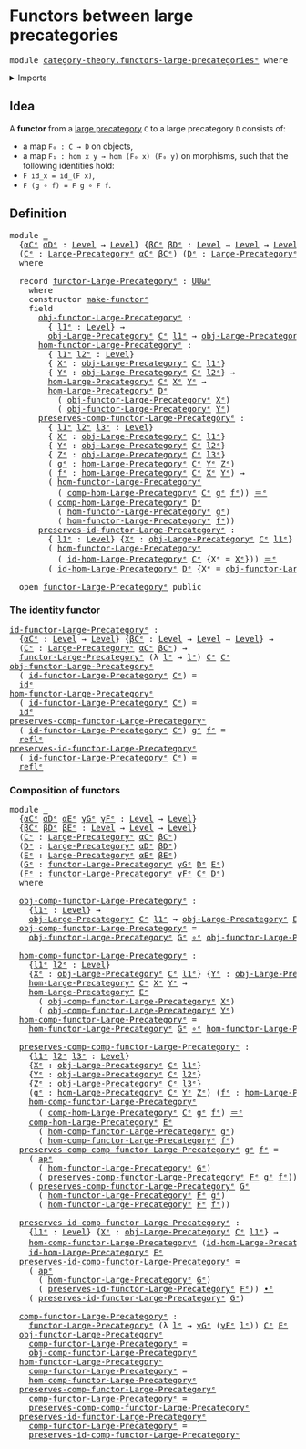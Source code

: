 # Functors between large precategories

<pre class="Agda"><a id="49" class="Keyword">module</a> <a id="56" href="category-theory.functors-large-precategories%25E1%25B5%2589.html" class="Module">category-theory.functors-large-precategoriesᵉ</a> <a id="102" class="Keyword">where</a>
</pre>
<details><summary>Imports</summary>

<pre class="Agda"><a id="158" class="Keyword">open</a> <a id="163" class="Keyword">import</a> <a id="170" href="category-theory.large-precategories%25E1%25B5%2589.html" class="Module">category-theory.large-precategoriesᵉ</a>

<a id="208" class="Keyword">open</a> <a id="213" class="Keyword">import</a> <a id="220" href="foundation.action-on-identifications-functions%25E1%25B5%2589.html" class="Module">foundation.action-on-identifications-functionsᵉ</a>
<a id="268" class="Keyword">open</a> <a id="273" class="Keyword">import</a> <a id="280" href="foundation.function-types%25E1%25B5%2589.html" class="Module">foundation.function-typesᵉ</a>
<a id="307" class="Keyword">open</a> <a id="312" class="Keyword">import</a> <a id="319" href="foundation.identity-types%25E1%25B5%2589.html" class="Module">foundation.identity-typesᵉ</a>
<a id="346" class="Keyword">open</a> <a id="351" class="Keyword">import</a> <a id="358" href="foundation.universe-levels%25E1%25B5%2589.html" class="Module">foundation.universe-levelsᵉ</a>
</pre>
</details>

## Idea

A **functor** from a [large precategory](category-theory.large-precategories.md)
`C` to a large precategory `D` consists of:

- a map `F₀ : C → D` on objects,
- a map `F₁ : hom x y → hom (F₀ x) (F₀ y)` on morphisms, such that the following
  identities hold:
- `F id_x = id_(F x)`,
- `F (g ∘ f) = F g ∘ F f`.

## Definition

<pre class="Agda"><a id="745" class="Keyword">module</a> <a id="752" href="category-theory.functors-large-precategories%25E1%25B5%2589.html#752" class="Module">_</a>
  <a id="756" class="Symbol">{</a><a id="757" href="category-theory.functors-large-precategories%25E1%25B5%2589.html#757" class="Bound">αCᵉ</a> <a id="761" href="category-theory.functors-large-precategories%25E1%25B5%2589.html#761" class="Bound">αDᵉ</a> <a id="765" class="Symbol">:</a> <a id="767" href="Agda.Primitive.html#742" class="Postulate">Level</a> <a id="773" class="Symbol">→</a> <a id="775" href="Agda.Primitive.html#742" class="Postulate">Level</a><a id="780" class="Symbol">}</a> <a id="782" class="Symbol">{</a><a id="783" href="category-theory.functors-large-precategories%25E1%25B5%2589.html#783" class="Bound">βCᵉ</a> <a id="787" href="category-theory.functors-large-precategories%25E1%25B5%2589.html#787" class="Bound">βDᵉ</a> <a id="791" class="Symbol">:</a> <a id="793" href="Agda.Primitive.html#742" class="Postulate">Level</a> <a id="799" class="Symbol">→</a> <a id="801" href="Agda.Primitive.html#742" class="Postulate">Level</a> <a id="807" class="Symbol">→</a> <a id="809" href="Agda.Primitive.html#742" class="Postulate">Level</a><a id="814" class="Symbol">}</a> <a id="816" class="Symbol">(</a><a id="817" href="category-theory.functors-large-precategories%25E1%25B5%2589.html#817" class="Bound">γᵉ</a> <a id="820" class="Symbol">:</a> <a id="822" href="Agda.Primitive.html#742" class="Postulate">Level</a> <a id="828" class="Symbol">→</a> <a id="830" href="Agda.Primitive.html#742" class="Postulate">Level</a><a id="835" class="Symbol">)</a>
  <a id="839" class="Symbol">(</a><a id="840" href="category-theory.functors-large-precategories%25E1%25B5%2589.html#840" class="Bound">Cᵉ</a> <a id="843" class="Symbol">:</a> <a id="845" href="category-theory.large-precategories%25E1%25B5%2589.html#839" class="Record">Large-Precategoryᵉ</a> <a id="864" href="category-theory.functors-large-precategories%25E1%25B5%2589.html#757" class="Bound">αCᵉ</a> <a id="868" href="category-theory.functors-large-precategories%25E1%25B5%2589.html#783" class="Bound">βCᵉ</a><a id="871" class="Symbol">)</a> <a id="873" class="Symbol">(</a><a id="874" href="category-theory.functors-large-precategories%25E1%25B5%2589.html#874" class="Bound">Dᵉ</a> <a id="877" class="Symbol">:</a> <a id="879" href="category-theory.large-precategories%25E1%25B5%2589.html#839" class="Record">Large-Precategoryᵉ</a> <a id="898" href="category-theory.functors-large-precategories%25E1%25B5%2589.html#761" class="Bound">αDᵉ</a> <a id="902" href="category-theory.functors-large-precategories%25E1%25B5%2589.html#787" class="Bound">βDᵉ</a><a id="905" class="Symbol">)</a>
  <a id="909" class="Keyword">where</a>

  <a id="918" class="Keyword">record</a> <a id="925" href="category-theory.functors-large-precategories%25E1%25B5%2589.html#925" class="Record">functor-Large-Precategoryᵉ</a> <a id="952" class="Symbol">:</a> <a id="954" href="Agda.Primitive.html#553" class="Primitive">UUωᵉ</a>
    <a id="963" class="Keyword">where</a>
    <a id="973" class="Keyword">constructor</a> <a id="985" href="category-theory.functors-large-precategories%25E1%25B5%2589.html#985" class="InductiveConstructor">make-functorᵉ</a>
    <a id="1003" class="Keyword">field</a>
      <a id="1015" href="category-theory.functors-large-precategories%25E1%25B5%2589.html#1015" class="Field">obj-functor-Large-Precategoryᵉ</a> <a id="1046" class="Symbol">:</a>
        <a id="1056" class="Symbol">{</a> <a id="1058" href="category-theory.functors-large-precategories%25E1%25B5%2589.html#1058" class="Bound">l1ᵉ</a> <a id="1062" class="Symbol">:</a> <a id="1064" href="Agda.Primitive.html#742" class="Postulate">Level</a><a id="1069" class="Symbol">}</a> <a id="1071" class="Symbol">→</a>
        <a id="1081" href="category-theory.large-precategories%25E1%25B5%2589.html#934" class="Field">obj-Large-Precategoryᵉ</a> <a id="1104" href="category-theory.functors-large-precategories%25E1%25B5%2589.html#840" class="Bound">Cᵉ</a> <a id="1107" href="category-theory.functors-large-precategories%25E1%25B5%2589.html#1058" class="Bound">l1ᵉ</a> <a id="1111" class="Symbol">→</a> <a id="1113" href="category-theory.large-precategories%25E1%25B5%2589.html#934" class="Field">obj-Large-Precategoryᵉ</a> <a id="1136" href="category-theory.functors-large-precategories%25E1%25B5%2589.html#874" class="Bound">Dᵉ</a> <a id="1139" class="Symbol">(</a><a id="1140" href="category-theory.functors-large-precategories%25E1%25B5%2589.html#817" class="Bound">γᵉ</a> <a id="1143" href="category-theory.functors-large-precategories%25E1%25B5%2589.html#1058" class="Bound">l1ᵉ</a><a id="1146" class="Symbol">)</a>
      <a id="1154" href="category-theory.functors-large-precategories%25E1%25B5%2589.html#1154" class="Field">hom-functor-Large-Precategoryᵉ</a> <a id="1185" class="Symbol">:</a>
        <a id="1195" class="Symbol">{</a> <a id="1197" href="category-theory.functors-large-precategories%25E1%25B5%2589.html#1197" class="Bound">l1ᵉ</a> <a id="1201" href="category-theory.functors-large-precategories%25E1%25B5%2589.html#1201" class="Bound">l2ᵉ</a> <a id="1205" class="Symbol">:</a> <a id="1207" href="Agda.Primitive.html#742" class="Postulate">Level</a><a id="1212" class="Symbol">}</a>
        <a id="1222" class="Symbol">{</a> <a id="1224" href="category-theory.functors-large-precategories%25E1%25B5%2589.html#1224" class="Bound">Xᵉ</a> <a id="1227" class="Symbol">:</a> <a id="1229" href="category-theory.large-precategories%25E1%25B5%2589.html#934" class="Field">obj-Large-Precategoryᵉ</a> <a id="1252" href="category-theory.functors-large-precategories%25E1%25B5%2589.html#840" class="Bound">Cᵉ</a> <a id="1255" href="category-theory.functors-large-precategories%25E1%25B5%2589.html#1197" class="Bound">l1ᵉ</a><a id="1258" class="Symbol">}</a>
        <a id="1268" class="Symbol">{</a> <a id="1270" href="category-theory.functors-large-precategories%25E1%25B5%2589.html#1270" class="Bound">Yᵉ</a> <a id="1273" class="Symbol">:</a> <a id="1275" href="category-theory.large-precategories%25E1%25B5%2589.html#934" class="Field">obj-Large-Precategoryᵉ</a> <a id="1298" href="category-theory.functors-large-precategories%25E1%25B5%2589.html#840" class="Bound">Cᵉ</a> <a id="1301" href="category-theory.functors-large-precategories%25E1%25B5%2589.html#1201" class="Bound">l2ᵉ</a><a id="1304" class="Symbol">}</a> <a id="1306" class="Symbol">→</a>
        <a id="1316" href="category-theory.large-precategories%25E1%25B5%2589.html#1149" class="Function">hom-Large-Precategoryᵉ</a> <a id="1339" href="category-theory.functors-large-precategories%25E1%25B5%2589.html#840" class="Bound">Cᵉ</a> <a id="1342" href="category-theory.functors-large-precategories%25E1%25B5%2589.html#1224" class="Bound">Xᵉ</a> <a id="1345" href="category-theory.functors-large-precategories%25E1%25B5%2589.html#1270" class="Bound">Yᵉ</a> <a id="1348" class="Symbol">→</a>
        <a id="1358" href="category-theory.large-precategories%25E1%25B5%2589.html#1149" class="Function">hom-Large-Precategoryᵉ</a> <a id="1381" href="category-theory.functors-large-precategories%25E1%25B5%2589.html#874" class="Bound">Dᵉ</a>
          <a id="1394" class="Symbol">(</a> <a id="1396" href="category-theory.functors-large-precategories%25E1%25B5%2589.html#1015" class="Field">obj-functor-Large-Precategoryᵉ</a> <a id="1427" href="category-theory.functors-large-precategories%25E1%25B5%2589.html#1224" class="Bound">Xᵉ</a><a id="1429" class="Symbol">)</a>
          <a id="1441" class="Symbol">(</a> <a id="1443" href="category-theory.functors-large-precategories%25E1%25B5%2589.html#1015" class="Field">obj-functor-Large-Precategoryᵉ</a> <a id="1474" href="category-theory.functors-large-precategories%25E1%25B5%2589.html#1270" class="Bound">Yᵉ</a><a id="1476" class="Symbol">)</a>
      <a id="1484" href="category-theory.functors-large-precategories%25E1%25B5%2589.html#1484" class="Field">preserves-comp-functor-Large-Precategoryᵉ</a> <a id="1526" class="Symbol">:</a>
        <a id="1536" class="Symbol">{</a> <a id="1538" href="category-theory.functors-large-precategories%25E1%25B5%2589.html#1538" class="Bound">l1ᵉ</a> <a id="1542" href="category-theory.functors-large-precategories%25E1%25B5%2589.html#1542" class="Bound">l2ᵉ</a> <a id="1546" href="category-theory.functors-large-precategories%25E1%25B5%2589.html#1546" class="Bound">l3ᵉ</a> <a id="1550" class="Symbol">:</a> <a id="1552" href="Agda.Primitive.html#742" class="Postulate">Level</a><a id="1557" class="Symbol">}</a>
        <a id="1567" class="Symbol">{</a> <a id="1569" href="category-theory.functors-large-precategories%25E1%25B5%2589.html#1569" class="Bound">Xᵉ</a> <a id="1572" class="Symbol">:</a> <a id="1574" href="category-theory.large-precategories%25E1%25B5%2589.html#934" class="Field">obj-Large-Precategoryᵉ</a> <a id="1597" href="category-theory.functors-large-precategories%25E1%25B5%2589.html#840" class="Bound">Cᵉ</a> <a id="1600" href="category-theory.functors-large-precategories%25E1%25B5%2589.html#1538" class="Bound">l1ᵉ</a><a id="1603" class="Symbol">}</a>
        <a id="1613" class="Symbol">{</a> <a id="1615" href="category-theory.functors-large-precategories%25E1%25B5%2589.html#1615" class="Bound">Yᵉ</a> <a id="1618" class="Symbol">:</a> <a id="1620" href="category-theory.large-precategories%25E1%25B5%2589.html#934" class="Field">obj-Large-Precategoryᵉ</a> <a id="1643" href="category-theory.functors-large-precategories%25E1%25B5%2589.html#840" class="Bound">Cᵉ</a> <a id="1646" href="category-theory.functors-large-precategories%25E1%25B5%2589.html#1542" class="Bound">l2ᵉ</a><a id="1649" class="Symbol">}</a>
        <a id="1659" class="Symbol">{</a> <a id="1661" href="category-theory.functors-large-precategories%25E1%25B5%2589.html#1661" class="Bound">Zᵉ</a> <a id="1664" class="Symbol">:</a> <a id="1666" href="category-theory.large-precategories%25E1%25B5%2589.html#934" class="Field">obj-Large-Precategoryᵉ</a> <a id="1689" href="category-theory.functors-large-precategories%25E1%25B5%2589.html#840" class="Bound">Cᵉ</a> <a id="1692" href="category-theory.functors-large-precategories%25E1%25B5%2589.html#1546" class="Bound">l3ᵉ</a><a id="1695" class="Symbol">}</a>
        <a id="1705" class="Symbol">(</a> <a id="1707" href="category-theory.functors-large-precategories%25E1%25B5%2589.html#1707" class="Bound">gᵉ</a> <a id="1710" class="Symbol">:</a> <a id="1712" href="category-theory.large-precategories%25E1%25B5%2589.html#1149" class="Function">hom-Large-Precategoryᵉ</a> <a id="1735" href="category-theory.functors-large-precategories%25E1%25B5%2589.html#840" class="Bound">Cᵉ</a> <a id="1738" href="category-theory.functors-large-precategories%25E1%25B5%2589.html#1615" class="Bound">Yᵉ</a> <a id="1741" href="category-theory.functors-large-precategories%25E1%25B5%2589.html#1661" class="Bound">Zᵉ</a><a id="1743" class="Symbol">)</a>
        <a id="1753" class="Symbol">(</a> <a id="1755" href="category-theory.functors-large-precategories%25E1%25B5%2589.html#1755" class="Bound">fᵉ</a> <a id="1758" class="Symbol">:</a> <a id="1760" href="category-theory.large-precategories%25E1%25B5%2589.html#1149" class="Function">hom-Large-Precategoryᵉ</a> <a id="1783" href="category-theory.functors-large-precategories%25E1%25B5%2589.html#840" class="Bound">Cᵉ</a> <a id="1786" href="category-theory.functors-large-precategories%25E1%25B5%2589.html#1569" class="Bound">Xᵉ</a> <a id="1789" href="category-theory.functors-large-precategories%25E1%25B5%2589.html#1615" class="Bound">Yᵉ</a><a id="1791" class="Symbol">)</a> <a id="1793" class="Symbol">→</a>
        <a id="1803" class="Symbol">(</a> <a id="1805" href="category-theory.functors-large-precategories%25E1%25B5%2589.html#1154" class="Field">hom-functor-Large-Precategoryᵉ</a>
          <a id="1846" class="Symbol">(</a> <a id="1848" href="category-theory.large-precategories%25E1%25B5%2589.html#1650" class="Field">comp-hom-Large-Precategoryᵉ</a> <a id="1876" href="category-theory.functors-large-precategories%25E1%25B5%2589.html#840" class="Bound">Cᵉ</a> <a id="1879" href="category-theory.functors-large-precategories%25E1%25B5%2589.html#1707" class="Bound">gᵉ</a> <a id="1882" href="category-theory.functors-large-precategories%25E1%25B5%2589.html#1755" class="Bound">fᵉ</a><a id="1884" class="Symbol">))</a> <a id="1887" href="foundation-core.identity-types%25E1%25B5%2589.html#2730" class="Function Operator">＝ᵉ</a>
        <a id="1898" class="Symbol">(</a> <a id="1900" href="category-theory.large-precategories%25E1%25B5%2589.html#1650" class="Field">comp-hom-Large-Precategoryᵉ</a> <a id="1928" href="category-theory.functors-large-precategories%25E1%25B5%2589.html#874" class="Bound">Dᵉ</a>
          <a id="1941" class="Symbol">(</a> <a id="1943" href="category-theory.functors-large-precategories%25E1%25B5%2589.html#1154" class="Field">hom-functor-Large-Precategoryᵉ</a> <a id="1974" href="category-theory.functors-large-precategories%25E1%25B5%2589.html#1707" class="Bound">gᵉ</a><a id="1976" class="Symbol">)</a>
          <a id="1988" class="Symbol">(</a> <a id="1990" href="category-theory.functors-large-precategories%25E1%25B5%2589.html#1154" class="Field">hom-functor-Large-Precategoryᵉ</a> <a id="2021" href="category-theory.functors-large-precategories%25E1%25B5%2589.html#1755" class="Bound">fᵉ</a><a id="2023" class="Symbol">))</a>
      <a id="2032" href="category-theory.functors-large-precategories%25E1%25B5%2589.html#2032" class="Field">preserves-id-functor-Large-Precategoryᵉ</a> <a id="2072" class="Symbol">:</a>
        <a id="2082" class="Symbol">{</a> <a id="2084" href="category-theory.functors-large-precategories%25E1%25B5%2589.html#2084" class="Bound">l1ᵉ</a> <a id="2088" class="Symbol">:</a> <a id="2090" href="Agda.Primitive.html#742" class="Postulate">Level</a><a id="2095" class="Symbol">}</a> <a id="2097" class="Symbol">{</a><a id="2098" href="category-theory.functors-large-precategories%25E1%25B5%2589.html#2098" class="Bound">Xᵉ</a> <a id="2101" class="Symbol">:</a> <a id="2103" href="category-theory.large-precategories%25E1%25B5%2589.html#934" class="Field">obj-Large-Precategoryᵉ</a> <a id="2126" href="category-theory.functors-large-precategories%25E1%25B5%2589.html#840" class="Bound">Cᵉ</a> <a id="2129" href="category-theory.functors-large-precategories%25E1%25B5%2589.html#2084" class="Bound">l1ᵉ</a><a id="2132" class="Symbol">}</a> <a id="2134" class="Symbol">→</a>
        <a id="2144" class="Symbol">(</a> <a id="2146" href="category-theory.functors-large-precategories%25E1%25B5%2589.html#1154" class="Field">hom-functor-Large-Precategoryᵉ</a>
          <a id="2187" class="Symbol">(</a> <a id="2189" href="category-theory.large-precategories%25E1%25B5%2589.html#1944" class="Field">id-hom-Large-Precategoryᵉ</a> <a id="2215" href="category-theory.functors-large-precategories%25E1%25B5%2589.html#840" class="Bound">Cᵉ</a> <a id="2218" class="Symbol">{</a><a id="2219" class="Argument">Xᵉ</a> <a id="2222" class="Symbol">=</a> <a id="2224" href="category-theory.functors-large-precategories%25E1%25B5%2589.html#2098" class="Bound">Xᵉ</a><a id="2226" class="Symbol">}))</a> <a id="2230" href="foundation-core.identity-types%25E1%25B5%2589.html#2730" class="Function Operator">＝ᵉ</a>
        <a id="2241" class="Symbol">(</a> <a id="2243" href="category-theory.large-precategories%25E1%25B5%2589.html#1944" class="Field">id-hom-Large-Precategoryᵉ</a> <a id="2269" href="category-theory.functors-large-precategories%25E1%25B5%2589.html#874" class="Bound">Dᵉ</a> <a id="2272" class="Symbol">{</a><a id="2273" class="Argument">Xᵉ</a> <a id="2276" class="Symbol">=</a> <a id="2278" href="category-theory.functors-large-precategories%25E1%25B5%2589.html#1015" class="Field">obj-functor-Large-Precategoryᵉ</a> <a id="2309" href="category-theory.functors-large-precategories%25E1%25B5%2589.html#2098" class="Bound">Xᵉ</a><a id="2311" class="Symbol">})</a>

  <a id="2317" class="Keyword">open</a> <a id="2322" href="category-theory.functors-large-precategories%25E1%25B5%2589.html#925" class="Module">functor-Large-Precategoryᵉ</a> <a id="2349" class="Keyword">public</a>
</pre>
### The identity functor

<pre class="Agda"><a id="id-functor-Large-Precategoryᵉ"></a><a id="2395" href="category-theory.functors-large-precategories%25E1%25B5%2589.html#2395" class="Function">id-functor-Large-Precategoryᵉ</a> <a id="2425" class="Symbol">:</a>
  <a id="2429" class="Symbol">{</a><a id="2430" href="category-theory.functors-large-precategories%25E1%25B5%2589.html#2430" class="Bound">αCᵉ</a> <a id="2434" class="Symbol">:</a> <a id="2436" href="Agda.Primitive.html#742" class="Postulate">Level</a> <a id="2442" class="Symbol">→</a> <a id="2444" href="Agda.Primitive.html#742" class="Postulate">Level</a><a id="2449" class="Symbol">}</a> <a id="2451" class="Symbol">{</a><a id="2452" href="category-theory.functors-large-precategories%25E1%25B5%2589.html#2452" class="Bound">βCᵉ</a> <a id="2456" class="Symbol">:</a> <a id="2458" href="Agda.Primitive.html#742" class="Postulate">Level</a> <a id="2464" class="Symbol">→</a> <a id="2466" href="Agda.Primitive.html#742" class="Postulate">Level</a> <a id="2472" class="Symbol">→</a> <a id="2474" href="Agda.Primitive.html#742" class="Postulate">Level</a><a id="2479" class="Symbol">}</a> <a id="2481" class="Symbol">→</a>
  <a id="2485" class="Symbol">(</a><a id="2486" href="category-theory.functors-large-precategories%25E1%25B5%2589.html#2486" class="Bound">Cᵉ</a> <a id="2489" class="Symbol">:</a> <a id="2491" href="category-theory.large-precategories%25E1%25B5%2589.html#839" class="Record">Large-Precategoryᵉ</a> <a id="2510" href="category-theory.functors-large-precategories%25E1%25B5%2589.html#2430" class="Bound">αCᵉ</a> <a id="2514" href="category-theory.functors-large-precategories%25E1%25B5%2589.html#2452" class="Bound">βCᵉ</a><a id="2517" class="Symbol">)</a> <a id="2519" class="Symbol">→</a>
  <a id="2523" href="category-theory.functors-large-precategories%25E1%25B5%2589.html#925" class="Record">functor-Large-Precategoryᵉ</a> <a id="2550" class="Symbol">(λ</a> <a id="2553" href="category-theory.functors-large-precategories%25E1%25B5%2589.html#2553" class="Bound">lᵉ</a> <a id="2556" class="Symbol">→</a> <a id="2558" href="category-theory.functors-large-precategories%25E1%25B5%2589.html#2553" class="Bound">lᵉ</a><a id="2560" class="Symbol">)</a> <a id="2562" href="category-theory.functors-large-precategories%25E1%25B5%2589.html#2486" class="Bound">Cᵉ</a> <a id="2565" href="category-theory.functors-large-precategories%25E1%25B5%2589.html#2486" class="Bound">Cᵉ</a>
<a id="2568" href="category-theory.functors-large-precategories%25E1%25B5%2589.html#1015" class="Field">obj-functor-Large-Precategoryᵉ</a>
  <a id="2601" class="Symbol">(</a> <a id="2603" href="category-theory.functors-large-precategories%25E1%25B5%2589.html#2395" class="Function">id-functor-Large-Precategoryᵉ</a> <a id="2633" href="category-theory.functors-large-precategories%25E1%25B5%2589.html#2633" class="Bound">Cᵉ</a><a id="2635" class="Symbol">)</a> <a id="2637" class="Symbol">=</a>
  <a id="2641" href="foundation-core.function-types%25E1%25B5%2589.html#309" class="Function">idᵉ</a>
<a id="2645" href="category-theory.functors-large-precategories%25E1%25B5%2589.html#1154" class="Field">hom-functor-Large-Precategoryᵉ</a>
  <a id="2678" class="Symbol">(</a> <a id="2680" href="category-theory.functors-large-precategories%25E1%25B5%2589.html#2395" class="Function">id-functor-Large-Precategoryᵉ</a> <a id="2710" href="category-theory.functors-large-precategories%25E1%25B5%2589.html#2710" class="Bound">Cᵉ</a><a id="2712" class="Symbol">)</a> <a id="2714" class="Symbol">=</a>
  <a id="2718" href="foundation-core.function-types%25E1%25B5%2589.html#309" class="Function">idᵉ</a>
<a id="2722" href="category-theory.functors-large-precategories%25E1%25B5%2589.html#1484" class="Field">preserves-comp-functor-Large-Precategoryᵉ</a>
  <a id="2766" class="Symbol">(</a> <a id="2768" href="category-theory.functors-large-precategories%25E1%25B5%2589.html#2395" class="Function">id-functor-Large-Precategoryᵉ</a> <a id="2798" href="category-theory.functors-large-precategories%25E1%25B5%2589.html#2798" class="Bound">Cᵉ</a><a id="2800" class="Symbol">)</a> <a id="2802" href="category-theory.functors-large-precategories%25E1%25B5%2589.html#2802" class="Bound">gᵉ</a> <a id="2805" href="category-theory.functors-large-precategories%25E1%25B5%2589.html#2805" class="Bound">fᵉ</a> <a id="2808" class="Symbol">=</a>
  <a id="2812" href="foundation-core.identity-types%25E1%25B5%2589.html#2694" class="InductiveConstructor">reflᵉ</a>
<a id="2818" href="category-theory.functors-large-precategories%25E1%25B5%2589.html#2032" class="Field">preserves-id-functor-Large-Precategoryᵉ</a>
  <a id="2860" class="Symbol">(</a> <a id="2862" href="category-theory.functors-large-precategories%25E1%25B5%2589.html#2395" class="Function">id-functor-Large-Precategoryᵉ</a> <a id="2892" href="category-theory.functors-large-precategories%25E1%25B5%2589.html#2892" class="Bound">Cᵉ</a><a id="2894" class="Symbol">)</a> <a id="2896" class="Symbol">=</a>
  <a id="2900" href="foundation-core.identity-types%25E1%25B5%2589.html#2694" class="InductiveConstructor">reflᵉ</a>
</pre>
### Composition of functors

<pre class="Agda"><a id="2948" class="Keyword">module</a> <a id="2955" href="category-theory.functors-large-precategories%25E1%25B5%2589.html#2955" class="Module">_</a>
  <a id="2959" class="Symbol">{</a><a id="2960" href="category-theory.functors-large-precategories%25E1%25B5%2589.html#2960" class="Bound">αCᵉ</a> <a id="2964" href="category-theory.functors-large-precategories%25E1%25B5%2589.html#2964" class="Bound">αDᵉ</a> <a id="2968" href="category-theory.functors-large-precategories%25E1%25B5%2589.html#2968" class="Bound">αEᵉ</a> <a id="2972" href="category-theory.functors-large-precategories%25E1%25B5%2589.html#2972" class="Bound">γGᵉ</a> <a id="2976" href="category-theory.functors-large-precategories%25E1%25B5%2589.html#2976" class="Bound">γFᵉ</a> <a id="2980" class="Symbol">:</a> <a id="2982" href="Agda.Primitive.html#742" class="Postulate">Level</a> <a id="2988" class="Symbol">→</a> <a id="2990" href="Agda.Primitive.html#742" class="Postulate">Level</a><a id="2995" class="Symbol">}</a>
  <a id="2999" class="Symbol">{</a><a id="3000" href="category-theory.functors-large-precategories%25E1%25B5%2589.html#3000" class="Bound">βCᵉ</a> <a id="3004" href="category-theory.functors-large-precategories%25E1%25B5%2589.html#3004" class="Bound">βDᵉ</a> <a id="3008" href="category-theory.functors-large-precategories%25E1%25B5%2589.html#3008" class="Bound">βEᵉ</a> <a id="3012" class="Symbol">:</a> <a id="3014" href="Agda.Primitive.html#742" class="Postulate">Level</a> <a id="3020" class="Symbol">→</a> <a id="3022" href="Agda.Primitive.html#742" class="Postulate">Level</a> <a id="3028" class="Symbol">→</a> <a id="3030" href="Agda.Primitive.html#742" class="Postulate">Level</a><a id="3035" class="Symbol">}</a>
  <a id="3039" class="Symbol">(</a><a id="3040" href="category-theory.functors-large-precategories%25E1%25B5%2589.html#3040" class="Bound">Cᵉ</a> <a id="3043" class="Symbol">:</a> <a id="3045" href="category-theory.large-precategories%25E1%25B5%2589.html#839" class="Record">Large-Precategoryᵉ</a> <a id="3064" href="category-theory.functors-large-precategories%25E1%25B5%2589.html#2960" class="Bound">αCᵉ</a> <a id="3068" href="category-theory.functors-large-precategories%25E1%25B5%2589.html#3000" class="Bound">βCᵉ</a><a id="3071" class="Symbol">)</a>
  <a id="3075" class="Symbol">(</a><a id="3076" href="category-theory.functors-large-precategories%25E1%25B5%2589.html#3076" class="Bound">Dᵉ</a> <a id="3079" class="Symbol">:</a> <a id="3081" href="category-theory.large-precategories%25E1%25B5%2589.html#839" class="Record">Large-Precategoryᵉ</a> <a id="3100" href="category-theory.functors-large-precategories%25E1%25B5%2589.html#2964" class="Bound">αDᵉ</a> <a id="3104" href="category-theory.functors-large-precategories%25E1%25B5%2589.html#3004" class="Bound">βDᵉ</a><a id="3107" class="Symbol">)</a>
  <a id="3111" class="Symbol">(</a><a id="3112" href="category-theory.functors-large-precategories%25E1%25B5%2589.html#3112" class="Bound">Eᵉ</a> <a id="3115" class="Symbol">:</a> <a id="3117" href="category-theory.large-precategories%25E1%25B5%2589.html#839" class="Record">Large-Precategoryᵉ</a> <a id="3136" href="category-theory.functors-large-precategories%25E1%25B5%2589.html#2968" class="Bound">αEᵉ</a> <a id="3140" href="category-theory.functors-large-precategories%25E1%25B5%2589.html#3008" class="Bound">βEᵉ</a><a id="3143" class="Symbol">)</a>
  <a id="3147" class="Symbol">(</a><a id="3148" href="category-theory.functors-large-precategories%25E1%25B5%2589.html#3148" class="Bound">Gᵉ</a> <a id="3151" class="Symbol">:</a> <a id="3153" href="category-theory.functors-large-precategories%25E1%25B5%2589.html#925" class="Record">functor-Large-Precategoryᵉ</a> <a id="3180" href="category-theory.functors-large-precategories%25E1%25B5%2589.html#2972" class="Bound">γGᵉ</a> <a id="3184" href="category-theory.functors-large-precategories%25E1%25B5%2589.html#3076" class="Bound">Dᵉ</a> <a id="3187" href="category-theory.functors-large-precategories%25E1%25B5%2589.html#3112" class="Bound">Eᵉ</a><a id="3189" class="Symbol">)</a>
  <a id="3193" class="Symbol">(</a><a id="3194" href="category-theory.functors-large-precategories%25E1%25B5%2589.html#3194" class="Bound">Fᵉ</a> <a id="3197" class="Symbol">:</a> <a id="3199" href="category-theory.functors-large-precategories%25E1%25B5%2589.html#925" class="Record">functor-Large-Precategoryᵉ</a> <a id="3226" href="category-theory.functors-large-precategories%25E1%25B5%2589.html#2976" class="Bound">γFᵉ</a> <a id="3230" href="category-theory.functors-large-precategories%25E1%25B5%2589.html#3040" class="Bound">Cᵉ</a> <a id="3233" href="category-theory.functors-large-precategories%25E1%25B5%2589.html#3076" class="Bound">Dᵉ</a><a id="3235" class="Symbol">)</a>
  <a id="3239" class="Keyword">where</a>

  <a id="3248" href="category-theory.functors-large-precategories%25E1%25B5%2589.html#3248" class="Function">obj-comp-functor-Large-Precategoryᵉ</a> <a id="3284" class="Symbol">:</a>
    <a id="3290" class="Symbol">{</a><a id="3291" href="category-theory.functors-large-precategories%25E1%25B5%2589.html#3291" class="Bound">l1ᵉ</a> <a id="3295" class="Symbol">:</a> <a id="3297" href="Agda.Primitive.html#742" class="Postulate">Level</a><a id="3302" class="Symbol">}</a> <a id="3304" class="Symbol">→</a>
    <a id="3310" href="category-theory.large-precategories%25E1%25B5%2589.html#934" class="Field">obj-Large-Precategoryᵉ</a> <a id="3333" href="category-theory.functors-large-precategories%25E1%25B5%2589.html#3040" class="Bound">Cᵉ</a> <a id="3336" href="category-theory.functors-large-precategories%25E1%25B5%2589.html#3291" class="Bound">l1ᵉ</a> <a id="3340" class="Symbol">→</a> <a id="3342" href="category-theory.large-precategories%25E1%25B5%2589.html#934" class="Field">obj-Large-Precategoryᵉ</a> <a id="3365" href="category-theory.functors-large-precategories%25E1%25B5%2589.html#3112" class="Bound">Eᵉ</a> <a id="3368" class="Symbol">(</a><a id="3369" href="category-theory.functors-large-precategories%25E1%25B5%2589.html#2972" class="Bound">γGᵉ</a> <a id="3373" class="Symbol">(</a><a id="3374" href="category-theory.functors-large-precategories%25E1%25B5%2589.html#2976" class="Bound">γFᵉ</a> <a id="3378" href="category-theory.functors-large-precategories%25E1%25B5%2589.html#3291" class="Bound">l1ᵉ</a><a id="3381" class="Symbol">))</a>
  <a id="3386" href="category-theory.functors-large-precategories%25E1%25B5%2589.html#3248" class="Function">obj-comp-functor-Large-Precategoryᵉ</a> <a id="3422" class="Symbol">=</a>
    <a id="3428" href="category-theory.functors-large-precategories%25E1%25B5%2589.html#1015" class="Field">obj-functor-Large-Precategoryᵉ</a> <a id="3459" href="category-theory.functors-large-precategories%25E1%25B5%2589.html#3148" class="Bound">Gᵉ</a> <a id="3462" href="foundation-core.function-types%25E1%25B5%2589.html#476" class="Function Operator">∘ᵉ</a> <a id="3465" href="category-theory.functors-large-precategories%25E1%25B5%2589.html#1015" class="Field">obj-functor-Large-Precategoryᵉ</a> <a id="3496" href="category-theory.functors-large-precategories%25E1%25B5%2589.html#3194" class="Bound">Fᵉ</a>

  <a id="3502" href="category-theory.functors-large-precategories%25E1%25B5%2589.html#3502" class="Function">hom-comp-functor-Large-Precategoryᵉ</a> <a id="3538" class="Symbol">:</a>
    <a id="3544" class="Symbol">{</a><a id="3545" href="category-theory.functors-large-precategories%25E1%25B5%2589.html#3545" class="Bound">l1ᵉ</a> <a id="3549" href="category-theory.functors-large-precategories%25E1%25B5%2589.html#3549" class="Bound">l2ᵉ</a> <a id="3553" class="Symbol">:</a> <a id="3555" href="Agda.Primitive.html#742" class="Postulate">Level</a><a id="3560" class="Symbol">}</a>
    <a id="3566" class="Symbol">{</a><a id="3567" href="category-theory.functors-large-precategories%25E1%25B5%2589.html#3567" class="Bound">Xᵉ</a> <a id="3570" class="Symbol">:</a> <a id="3572" href="category-theory.large-precategories%25E1%25B5%2589.html#934" class="Field">obj-Large-Precategoryᵉ</a> <a id="3595" href="category-theory.functors-large-precategories%25E1%25B5%2589.html#3040" class="Bound">Cᵉ</a> <a id="3598" href="category-theory.functors-large-precategories%25E1%25B5%2589.html#3545" class="Bound">l1ᵉ</a><a id="3601" class="Symbol">}</a> <a id="3603" class="Symbol">{</a><a id="3604" href="category-theory.functors-large-precategories%25E1%25B5%2589.html#3604" class="Bound">Yᵉ</a> <a id="3607" class="Symbol">:</a> <a id="3609" href="category-theory.large-precategories%25E1%25B5%2589.html#934" class="Field">obj-Large-Precategoryᵉ</a> <a id="3632" href="category-theory.functors-large-precategories%25E1%25B5%2589.html#3040" class="Bound">Cᵉ</a> <a id="3635" href="category-theory.functors-large-precategories%25E1%25B5%2589.html#3549" class="Bound">l2ᵉ</a><a id="3638" class="Symbol">}</a> <a id="3640" class="Symbol">→</a>
    <a id="3646" href="category-theory.large-precategories%25E1%25B5%2589.html#1149" class="Function">hom-Large-Precategoryᵉ</a> <a id="3669" href="category-theory.functors-large-precategories%25E1%25B5%2589.html#3040" class="Bound">Cᵉ</a> <a id="3672" href="category-theory.functors-large-precategories%25E1%25B5%2589.html#3567" class="Bound">Xᵉ</a> <a id="3675" href="category-theory.functors-large-precategories%25E1%25B5%2589.html#3604" class="Bound">Yᵉ</a> <a id="3678" class="Symbol">→</a>
    <a id="3684" href="category-theory.large-precategories%25E1%25B5%2589.html#1149" class="Function">hom-Large-Precategoryᵉ</a> <a id="3707" href="category-theory.functors-large-precategories%25E1%25B5%2589.html#3112" class="Bound">Eᵉ</a>
      <a id="3716" class="Symbol">(</a> <a id="3718" href="category-theory.functors-large-precategories%25E1%25B5%2589.html#3248" class="Function">obj-comp-functor-Large-Precategoryᵉ</a> <a id="3754" href="category-theory.functors-large-precategories%25E1%25B5%2589.html#3567" class="Bound">Xᵉ</a><a id="3756" class="Symbol">)</a>
      <a id="3764" class="Symbol">(</a> <a id="3766" href="category-theory.functors-large-precategories%25E1%25B5%2589.html#3248" class="Function">obj-comp-functor-Large-Precategoryᵉ</a> <a id="3802" href="category-theory.functors-large-precategories%25E1%25B5%2589.html#3604" class="Bound">Yᵉ</a><a id="3804" class="Symbol">)</a>
  <a id="3808" href="category-theory.functors-large-precategories%25E1%25B5%2589.html#3502" class="Function">hom-comp-functor-Large-Precategoryᵉ</a> <a id="3844" class="Symbol">=</a>
    <a id="3850" href="category-theory.functors-large-precategories%25E1%25B5%2589.html#1154" class="Field">hom-functor-Large-Precategoryᵉ</a> <a id="3881" href="category-theory.functors-large-precategories%25E1%25B5%2589.html#3148" class="Bound">Gᵉ</a> <a id="3884" href="foundation-core.function-types%25E1%25B5%2589.html#476" class="Function Operator">∘ᵉ</a> <a id="3887" href="category-theory.functors-large-precategories%25E1%25B5%2589.html#1154" class="Field">hom-functor-Large-Precategoryᵉ</a> <a id="3918" href="category-theory.functors-large-precategories%25E1%25B5%2589.html#3194" class="Bound">Fᵉ</a>

  <a id="3924" href="category-theory.functors-large-precategories%25E1%25B5%2589.html#3924" class="Function">preserves-comp-comp-functor-Large-Precategoryᵉ</a> <a id="3971" class="Symbol">:</a>
    <a id="3977" class="Symbol">{</a><a id="3978" href="category-theory.functors-large-precategories%25E1%25B5%2589.html#3978" class="Bound">l1ᵉ</a> <a id="3982" href="category-theory.functors-large-precategories%25E1%25B5%2589.html#3982" class="Bound">l2ᵉ</a> <a id="3986" href="category-theory.functors-large-precategories%25E1%25B5%2589.html#3986" class="Bound">l3ᵉ</a> <a id="3990" class="Symbol">:</a> <a id="3992" href="Agda.Primitive.html#742" class="Postulate">Level</a><a id="3997" class="Symbol">}</a>
    <a id="4003" class="Symbol">{</a><a id="4004" href="category-theory.functors-large-precategories%25E1%25B5%2589.html#4004" class="Bound">Xᵉ</a> <a id="4007" class="Symbol">:</a> <a id="4009" href="category-theory.large-precategories%25E1%25B5%2589.html#934" class="Field">obj-Large-Precategoryᵉ</a> <a id="4032" href="category-theory.functors-large-precategories%25E1%25B5%2589.html#3040" class="Bound">Cᵉ</a> <a id="4035" href="category-theory.functors-large-precategories%25E1%25B5%2589.html#3978" class="Bound">l1ᵉ</a><a id="4038" class="Symbol">}</a>
    <a id="4044" class="Symbol">{</a><a id="4045" href="category-theory.functors-large-precategories%25E1%25B5%2589.html#4045" class="Bound">Yᵉ</a> <a id="4048" class="Symbol">:</a> <a id="4050" href="category-theory.large-precategories%25E1%25B5%2589.html#934" class="Field">obj-Large-Precategoryᵉ</a> <a id="4073" href="category-theory.functors-large-precategories%25E1%25B5%2589.html#3040" class="Bound">Cᵉ</a> <a id="4076" href="category-theory.functors-large-precategories%25E1%25B5%2589.html#3982" class="Bound">l2ᵉ</a><a id="4079" class="Symbol">}</a>
    <a id="4085" class="Symbol">{</a><a id="4086" href="category-theory.functors-large-precategories%25E1%25B5%2589.html#4086" class="Bound">Zᵉ</a> <a id="4089" class="Symbol">:</a> <a id="4091" href="category-theory.large-precategories%25E1%25B5%2589.html#934" class="Field">obj-Large-Precategoryᵉ</a> <a id="4114" href="category-theory.functors-large-precategories%25E1%25B5%2589.html#3040" class="Bound">Cᵉ</a> <a id="4117" href="category-theory.functors-large-precategories%25E1%25B5%2589.html#3986" class="Bound">l3ᵉ</a><a id="4120" class="Symbol">}</a>
    <a id="4126" class="Symbol">(</a><a id="4127" href="category-theory.functors-large-precategories%25E1%25B5%2589.html#4127" class="Bound">gᵉ</a> <a id="4130" class="Symbol">:</a> <a id="4132" href="category-theory.large-precategories%25E1%25B5%2589.html#1149" class="Function">hom-Large-Precategoryᵉ</a> <a id="4155" href="category-theory.functors-large-precategories%25E1%25B5%2589.html#3040" class="Bound">Cᵉ</a> <a id="4158" href="category-theory.functors-large-precategories%25E1%25B5%2589.html#4045" class="Bound">Yᵉ</a> <a id="4161" href="category-theory.functors-large-precategories%25E1%25B5%2589.html#4086" class="Bound">Zᵉ</a><a id="4163" class="Symbol">)</a> <a id="4165" class="Symbol">(</a><a id="4166" href="category-theory.functors-large-precategories%25E1%25B5%2589.html#4166" class="Bound">fᵉ</a> <a id="4169" class="Symbol">:</a> <a id="4171" href="category-theory.large-precategories%25E1%25B5%2589.html#1149" class="Function">hom-Large-Precategoryᵉ</a> <a id="4194" href="category-theory.functors-large-precategories%25E1%25B5%2589.html#3040" class="Bound">Cᵉ</a> <a id="4197" href="category-theory.functors-large-precategories%25E1%25B5%2589.html#4004" class="Bound">Xᵉ</a> <a id="4200" href="category-theory.functors-large-precategories%25E1%25B5%2589.html#4045" class="Bound">Yᵉ</a><a id="4202" class="Symbol">)</a> <a id="4204" class="Symbol">→</a>
    <a id="4210" href="category-theory.functors-large-precategories%25E1%25B5%2589.html#3502" class="Function">hom-comp-functor-Large-Precategoryᵉ</a>
      <a id="4252" class="Symbol">(</a> <a id="4254" href="category-theory.large-precategories%25E1%25B5%2589.html#1650" class="Field">comp-hom-Large-Precategoryᵉ</a> <a id="4282" href="category-theory.functors-large-precategories%25E1%25B5%2589.html#3040" class="Bound">Cᵉ</a> <a id="4285" href="category-theory.functors-large-precategories%25E1%25B5%2589.html#4127" class="Bound">gᵉ</a> <a id="4288" href="category-theory.functors-large-precategories%25E1%25B5%2589.html#4166" class="Bound">fᵉ</a><a id="4290" class="Symbol">)</a> <a id="4292" href="foundation-core.identity-types%25E1%25B5%2589.html#2730" class="Function Operator">＝ᵉ</a>
    <a id="4299" href="category-theory.large-precategories%25E1%25B5%2589.html#1650" class="Field">comp-hom-Large-Precategoryᵉ</a> <a id="4327" href="category-theory.functors-large-precategories%25E1%25B5%2589.html#3112" class="Bound">Eᵉ</a>
      <a id="4336" class="Symbol">(</a> <a id="4338" href="category-theory.functors-large-precategories%25E1%25B5%2589.html#3502" class="Function">hom-comp-functor-Large-Precategoryᵉ</a> <a id="4374" href="category-theory.functors-large-precategories%25E1%25B5%2589.html#4127" class="Bound">gᵉ</a><a id="4376" class="Symbol">)</a>
      <a id="4384" class="Symbol">(</a> <a id="4386" href="category-theory.functors-large-precategories%25E1%25B5%2589.html#3502" class="Function">hom-comp-functor-Large-Precategoryᵉ</a> <a id="4422" href="category-theory.functors-large-precategories%25E1%25B5%2589.html#4166" class="Bound">fᵉ</a><a id="4424" class="Symbol">)</a>
  <a id="4428" href="category-theory.functors-large-precategories%25E1%25B5%2589.html#3924" class="Function">preserves-comp-comp-functor-Large-Precategoryᵉ</a> <a id="4475" href="category-theory.functors-large-precategories%25E1%25B5%2589.html#4475" class="Bound">gᵉ</a> <a id="4478" href="category-theory.functors-large-precategories%25E1%25B5%2589.html#4478" class="Bound">fᵉ</a> <a id="4481" class="Symbol">=</a>
    <a id="4487" class="Symbol">(</a> <a id="4489" href="foundation.action-on-identifications-functions%25E1%25B5%2589.html#735" class="Function">apᵉ</a>
      <a id="4499" class="Symbol">(</a> <a id="4501" href="category-theory.functors-large-precategories%25E1%25B5%2589.html#1154" class="Field">hom-functor-Large-Precategoryᵉ</a> <a id="4532" href="category-theory.functors-large-precategories%25E1%25B5%2589.html#3148" class="Bound">Gᵉ</a><a id="4534" class="Symbol">)</a>
      <a id="4542" class="Symbol">(</a> <a id="4544" href="category-theory.functors-large-precategories%25E1%25B5%2589.html#1484" class="Field">preserves-comp-functor-Large-Precategoryᵉ</a> <a id="4586" href="category-theory.functors-large-precategories%25E1%25B5%2589.html#3194" class="Bound">Fᵉ</a> <a id="4589" href="category-theory.functors-large-precategories%25E1%25B5%2589.html#4475" class="Bound">gᵉ</a> <a id="4592" href="category-theory.functors-large-precategories%25E1%25B5%2589.html#4478" class="Bound">fᵉ</a><a id="4594" class="Symbol">))</a> <a id="4597" href="foundation-core.identity-types%25E1%25B5%2589.html#5906" class="Function Operator">∙ᵉ</a>
    <a id="4604" class="Symbol">(</a> <a id="4606" href="category-theory.functors-large-precategories%25E1%25B5%2589.html#1484" class="Field">preserves-comp-functor-Large-Precategoryᵉ</a> <a id="4648" href="category-theory.functors-large-precategories%25E1%25B5%2589.html#3148" class="Bound">Gᵉ</a>
      <a id="4657" class="Symbol">(</a> <a id="4659" href="category-theory.functors-large-precategories%25E1%25B5%2589.html#1154" class="Field">hom-functor-Large-Precategoryᵉ</a> <a id="4690" href="category-theory.functors-large-precategories%25E1%25B5%2589.html#3194" class="Bound">Fᵉ</a> <a id="4693" href="category-theory.functors-large-precategories%25E1%25B5%2589.html#4475" class="Bound">gᵉ</a><a id="4695" class="Symbol">)</a>
      <a id="4703" class="Symbol">(</a> <a id="4705" href="category-theory.functors-large-precategories%25E1%25B5%2589.html#1154" class="Field">hom-functor-Large-Precategoryᵉ</a> <a id="4736" href="category-theory.functors-large-precategories%25E1%25B5%2589.html#3194" class="Bound">Fᵉ</a> <a id="4739" href="category-theory.functors-large-precategories%25E1%25B5%2589.html#4478" class="Bound">fᵉ</a><a id="4741" class="Symbol">))</a>

  <a id="4747" href="category-theory.functors-large-precategories%25E1%25B5%2589.html#4747" class="Function">preserves-id-comp-functor-Large-Precategoryᵉ</a> <a id="4792" class="Symbol">:</a>
    <a id="4798" class="Symbol">{</a><a id="4799" href="category-theory.functors-large-precategories%25E1%25B5%2589.html#4799" class="Bound">l1ᵉ</a> <a id="4803" class="Symbol">:</a> <a id="4805" href="Agda.Primitive.html#742" class="Postulate">Level</a><a id="4810" class="Symbol">}</a> <a id="4812" class="Symbol">{</a><a id="4813" href="category-theory.functors-large-precategories%25E1%25B5%2589.html#4813" class="Bound">Xᵉ</a> <a id="4816" class="Symbol">:</a> <a id="4818" href="category-theory.large-precategories%25E1%25B5%2589.html#934" class="Field">obj-Large-Precategoryᵉ</a> <a id="4841" href="category-theory.functors-large-precategories%25E1%25B5%2589.html#3040" class="Bound">Cᵉ</a> <a id="4844" href="category-theory.functors-large-precategories%25E1%25B5%2589.html#4799" class="Bound">l1ᵉ</a><a id="4847" class="Symbol">}</a> <a id="4849" class="Symbol">→</a>
    <a id="4855" href="category-theory.functors-large-precategories%25E1%25B5%2589.html#3502" class="Function">hom-comp-functor-Large-Precategoryᵉ</a> <a id="4891" class="Symbol">(</a><a id="4892" href="category-theory.large-precategories%25E1%25B5%2589.html#1944" class="Field">id-hom-Large-Precategoryᵉ</a> <a id="4918" href="category-theory.functors-large-precategories%25E1%25B5%2589.html#3040" class="Bound">Cᵉ</a> <a id="4921" class="Symbol">{</a><a id="4922" class="Argument">Xᵉ</a> <a id="4925" class="Symbol">=</a> <a id="4927" href="category-theory.functors-large-precategories%25E1%25B5%2589.html#4813" class="Bound">Xᵉ</a><a id="4929" class="Symbol">})</a> <a id="4932" href="foundation-core.identity-types%25E1%25B5%2589.html#2730" class="Function Operator">＝ᵉ</a>
    <a id="4939" href="category-theory.large-precategories%25E1%25B5%2589.html#1944" class="Field">id-hom-Large-Precategoryᵉ</a> <a id="4965" href="category-theory.functors-large-precategories%25E1%25B5%2589.html#3112" class="Bound">Eᵉ</a>
  <a id="4970" href="category-theory.functors-large-precategories%25E1%25B5%2589.html#4747" class="Function">preserves-id-comp-functor-Large-Precategoryᵉ</a> <a id="5015" class="Symbol">=</a>
    <a id="5021" class="Symbol">(</a> <a id="5023" href="foundation.action-on-identifications-functions%25E1%25B5%2589.html#735" class="Function">apᵉ</a>
      <a id="5033" class="Symbol">(</a> <a id="5035" href="category-theory.functors-large-precategories%25E1%25B5%2589.html#1154" class="Field">hom-functor-Large-Precategoryᵉ</a> <a id="5066" href="category-theory.functors-large-precategories%25E1%25B5%2589.html#3148" class="Bound">Gᵉ</a><a id="5068" class="Symbol">)</a>
      <a id="5076" class="Symbol">(</a> <a id="5078" href="category-theory.functors-large-precategories%25E1%25B5%2589.html#2032" class="Field">preserves-id-functor-Large-Precategoryᵉ</a> <a id="5118" href="category-theory.functors-large-precategories%25E1%25B5%2589.html#3194" class="Bound">Fᵉ</a><a id="5120" class="Symbol">))</a> <a id="5123" href="foundation-core.identity-types%25E1%25B5%2589.html#5906" class="Function Operator">∙ᵉ</a>
    <a id="5130" class="Symbol">(</a> <a id="5132" href="category-theory.functors-large-precategories%25E1%25B5%2589.html#2032" class="Field">preserves-id-functor-Large-Precategoryᵉ</a> <a id="5172" href="category-theory.functors-large-precategories%25E1%25B5%2589.html#3148" class="Bound">Gᵉ</a><a id="5174" class="Symbol">)</a>

  <a id="5179" href="category-theory.functors-large-precategories%25E1%25B5%2589.html#5179" class="Function">comp-functor-Large-Precategoryᵉ</a> <a id="5211" class="Symbol">:</a>
    <a id="5217" href="category-theory.functors-large-precategories%25E1%25B5%2589.html#925" class="Record">functor-Large-Precategoryᵉ</a> <a id="5244" class="Symbol">(λ</a> <a id="5247" href="category-theory.functors-large-precategories%25E1%25B5%2589.html#5247" class="Bound">lᵉ</a> <a id="5250" class="Symbol">→</a> <a id="5252" href="category-theory.functors-large-precategories%25E1%25B5%2589.html#2972" class="Bound">γGᵉ</a> <a id="5256" class="Symbol">(</a><a id="5257" href="category-theory.functors-large-precategories%25E1%25B5%2589.html#2976" class="Bound">γFᵉ</a> <a id="5261" href="category-theory.functors-large-precategories%25E1%25B5%2589.html#5247" class="Bound">lᵉ</a><a id="5263" class="Symbol">))</a> <a id="5266" href="category-theory.functors-large-precategories%25E1%25B5%2589.html#3040" class="Bound">Cᵉ</a> <a id="5269" href="category-theory.functors-large-precategories%25E1%25B5%2589.html#3112" class="Bound">Eᵉ</a>
  <a id="5274" href="category-theory.functors-large-precategories%25E1%25B5%2589.html#1015" class="Field">obj-functor-Large-Precategoryᵉ</a>
    <a id="5309" href="category-theory.functors-large-precategories%25E1%25B5%2589.html#5179" class="Function">comp-functor-Large-Precategoryᵉ</a> <a id="5341" class="Symbol">=</a>
    <a id="5347" href="category-theory.functors-large-precategories%25E1%25B5%2589.html#3248" class="Function">obj-comp-functor-Large-Precategoryᵉ</a>
  <a id="5385" href="category-theory.functors-large-precategories%25E1%25B5%2589.html#1154" class="Field">hom-functor-Large-Precategoryᵉ</a>
    <a id="5420" href="category-theory.functors-large-precategories%25E1%25B5%2589.html#5179" class="Function">comp-functor-Large-Precategoryᵉ</a> <a id="5452" class="Symbol">=</a>
    <a id="5458" href="category-theory.functors-large-precategories%25E1%25B5%2589.html#3502" class="Function">hom-comp-functor-Large-Precategoryᵉ</a>
  <a id="5496" href="category-theory.functors-large-precategories%25E1%25B5%2589.html#1484" class="Field">preserves-comp-functor-Large-Precategoryᵉ</a>
    <a id="5542" href="category-theory.functors-large-precategories%25E1%25B5%2589.html#5179" class="Function">comp-functor-Large-Precategoryᵉ</a> <a id="5574" class="Symbol">=</a>
    <a id="5580" href="category-theory.functors-large-precategories%25E1%25B5%2589.html#3924" class="Function">preserves-comp-comp-functor-Large-Precategoryᵉ</a>
  <a id="5629" href="category-theory.functors-large-precategories%25E1%25B5%2589.html#2032" class="Field">preserves-id-functor-Large-Precategoryᵉ</a>
    <a id="5673" href="category-theory.functors-large-precategories%25E1%25B5%2589.html#5179" class="Function">comp-functor-Large-Precategoryᵉ</a> <a id="5705" class="Symbol">=</a>
    <a id="5711" href="category-theory.functors-large-precategories%25E1%25B5%2589.html#4747" class="Function">preserves-id-comp-functor-Large-Precategoryᵉ</a>
</pre>